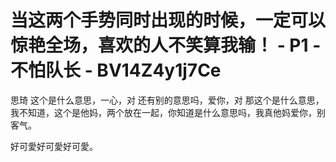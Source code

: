# 当这两个手势同时出现的时候，一定可以惊艳全场，喜欢的人不笑算我输！ - P1 - 不怕队长 - BV14Z4y1j7Ce

思琦 这个是什么意思，一心，对 还有别的意思吗，爱你，对 那这个是什么意思，我不知道，这个是他妈，两个放在一起，你知道是什么意思吗，我真他妈爱你，别客气。

好可愛好可愛好可愛。